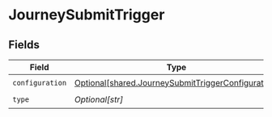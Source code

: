 # JourneySubmitTrigger


## Fields

| Field                                                                                                              | Type                                                                                                               | Required                                                                                                           | Description                                                                                                        |
| ------------------------------------------------------------------------------------------------------------------ | ------------------------------------------------------------------------------------------------------------------ | ------------------------------------------------------------------------------------------------------------------ | ------------------------------------------------------------------------------------------------------------------ |
| `configuration`                                                                                                    | [Optional[shared.JourneySubmitTriggerConfiguration]](undefined/models/shared/journeysubmittriggerconfiguration.md) | :heavy_check_mark:                                                                                                 | N/A                                                                                                                |
| `type`                                                                                                             | *Optional[str]*                                                                                                    | :heavy_check_mark:                                                                                                 | N/A                                                                                                                |